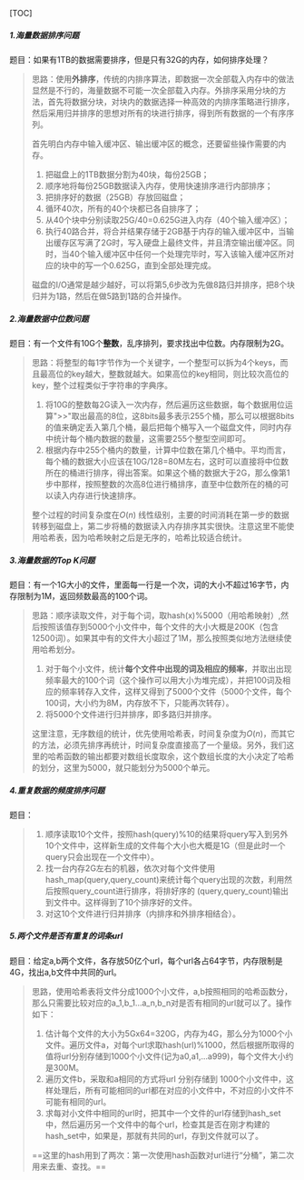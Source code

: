 [TOC]

##### 1.海量数据排序问题

题目：如果有1TB的数据需要排序，但是只有32G的内存，如何排序处理？

>思路：使用**外排序**，传统的内排序算法，即数据一次全部载入内存中的做法显然是不行的，海量数据不可能一次全部载入内存。外排序采用分块的方法，首先将数据分块，对块内的数据选择一种高效的内排序策略进行排序，然后采用归并排序的思想对所有的块进行排序，得到所有数据的一个有序序列。
>
>首先明白内存中输入缓冲区、输出缓冲区的概念，还要留些操作需要的内存。
>
>1. 把磁盘上的1TB数据分割为40块，每份25GB；
>2. 顺序地将每份25GB数据读入内存，使用快速排序进行内部排序；
>3. 把排序好的数据（25GB）存放回磁盘；
>4. 循环40次，所有的40个块都已各自排序了；
>5. 从40个块中分别读取25G/40=0.625G进入内存（40个输入缓冲区）；
>6. 执行40路合并，将合并结果存储于2GB基于内存的输入缓冲区中，当输出缓存区写满了2G时，写入硬盘上最终文件，并且清空输出缓冲区。同时，当40个输入缓冲区中任何一个处理完毕时，写入该输入缓冲区所对应的块中的写一个0.625G，直到全部处理完成。
>
>磁盘的I/O通常是越少越好，可以将第5,6步改为先做8路归并排序，把8个块归并为1路，然后在做5路到1路的合并操作。

##### 2.海量数据中位数问题

题目：有一个文件有10G个**整数**，乱序排列，要求找出中位数。内存限制为2G。

>思路：将整型的每1字节作为一个关键字，一个整型可以拆为4个keys，而且最高位的key越大，整数就越大。如果高位的key相同，则比较次高位的key，整个过程类似于字符串的字典序。
>
>1. 将10G的整数每2G读入一次内存，然后遍历这些数据，每个数据用位运算">>"取出最高的8位，这8bits最多表示255个桶，那么可以根据8bits的值来确定丢入第几个桶，最后把每个桶写入一个磁盘文件，同时内存中统计每个桶内数据的数量，这需要255个整型空间即可。
>2. 根据内存中255个桶内的数量，计算中位数在第几个桶中。平均而言，每个桶的数据大小应该在10G/128=80M左右，这时可以直接将中位数所在的桶进行排序，得出答案。如果这个桶的数据大于2G，那么像第1步中那样，按照整数的次高8位进行桶排序，直至中位数所在的桶的可以读入内存进行快速排序。
>
>整个过程的时间复杂度在$O(n)$ 线性级别，主要的时间消耗在第一步的数据转移到磁盘上，第二步将桶的数据读入内存排序其实很快。注意这里不能使用哈希表，因为哈希映射之后是无序的，哈希比较适合统计。

##### 3.海量数据的Top K问题

题目：有一个1G大小的文件，里面每一行是一个次，词的大小不超过16字节，内存限制为1M，返回频数最高的100个词。

>思路：顺序读取文件，对于每个词，取hash(x)%5000（用哈希映射）,然后按照该值存到5000个小文件中，每个文件的大小大概是200K（包含12500词）。如果其中有的文件大小超过了1M，那么按照类似地方法继续使用哈希划分。
>
>1. 对于每个小文件，统计**每个文件中出现的词及相应的频率**，并取出出现频率最大的100个词（这个操作可以用大小为堆完成），并把100词及相应的频率转存入文件，这样又得到了5000个文件（5000个文件，每个100词，大小约为8M，内存放不下，只能再次转存）。
>2. 将5000个文件进行归并排序，即多路归并排序。
>
>这里注意，无序数组的统计，优先使用哈希表，时间复杂度为$O(n)​$，而其它的方法，必须先排序再统计，时间复杂度直接高了一个量级。另外，我们这里的哈希函数的输出都要对数组长度取余，这个数组长度的大小决定了哈希的划分，这里为5000，就只能划分为5000个单元。

##### 4.重复数据的频度排序问题

题目：

>1. 顺序读取10个文件，按照hash(query)%10的结果将query写入到另外10个文件中，这样新生成的文件每个大小也大概是1G（但是此时一个query只会出现在一个文件中）。
>2. 找一台内存2G左右的机器，依次对每个文件使用hash_map(query,query_count)来统计每个query出现的次数，利用然后按照query_count进行排序，将排好序的 (query,query_count)输出到文件中。这样得到了10个排序好的文件。
>3. 对这10个文件进行归并排序（内排序和外排序相结合）。

##### 5.两个文件是否有重复的词条url

题目：给定a,b两个文件，各存放50亿个url，每个url各占64字节，内存限制是4G，找出a,b文件中共同的url。

>思路，使用哈希表将文件分成1000个小文件，a,b按照相同的哈希函数分，那么只需要比较对应的a_1,b_1...a_n,b_n对是否有相同的url就可以了。操作如下：
>
>1. 估计每个文件的大小为5Gx64=320G，内存为4G，那么分为1000个小文件。遍历文件a，对每个url求取hash(url)%1000，然后根据所取得的值将url分别存储到1000个小文件(记为a0,a1,...a999)，每个文件大小约是300M。
>2. 遍历文件b，采取和a相同的方式将url 分别存储到 1000个小文件中，这样处理后，所有可能相同的url都在对应的小文件中，不对应的小文件不可能有相同的url。
>3. 求每对小文件中相同的url时，把其中一个文件的url存储到hash_set中，然后遍历另一个文件中的每个url，检查其是否在刚才构建的hash_set中，如果是，那就有共同的url，存到文件就可以了。
>
>==这里的hash用到了两次：第一次使用hash函数对url进行“分桶”，第二次用来去重、查找。==